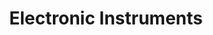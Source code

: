 ---
title: Electronic Instruments
summary: Updates to my projects
description: Learn about my progress.
---